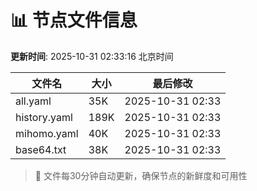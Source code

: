 # 📊 节点文件信息

**更新时间**: 2025-10-31 02:33:16 北京时间

| 文件名 | 大小 | 最后修改 |
|--------|------|----------|
| all.yaml | 35K | 2025-10-31 02:33 |
| history.yaml | 189K | 2025-10-31 02:33 |
| mihomo.yaml | 40K | 2025-10-31 02:33 |
| base64.txt | 38K | 2025-10-31 02:33 |

> 🔄 文件每30分钟自动更新，确保节点的新鲜度和可用性

